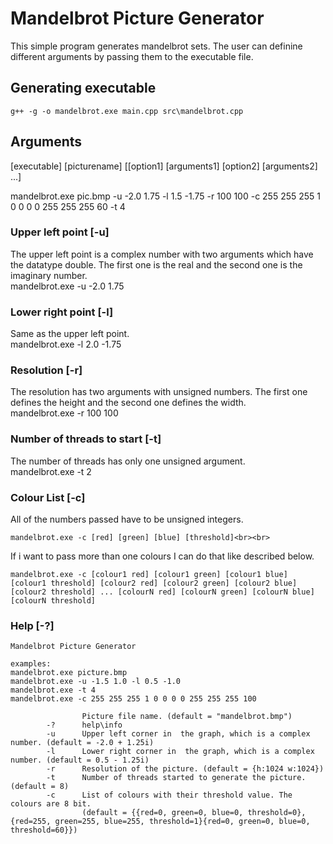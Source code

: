 # Mandelbrot Picture Generator
This simple program generates mandelbrot sets. The user can definine different arguments by passing them to the executable file.

## Generating executable
```
g++ -g -o mandelbrot.exe main.cpp src\mandelbrot.cpp
```

## Arguments
[executable] [picturename] [[option1] [arguments1] [option2] [arguments2] ...]<br>

mandelbrot.exe pic.bmp -u -2.0 1.75 -l 1.5 -1.75 -r 100 100 -c 255 255 255 1 0 0 0 0 255 255 255 60 -t 4
### Upper left point [-u]
The upper left point is a complex number with two arguments which have the datatype double. 
The first one is the real and the second one is the imaginary number. <br>
mandelbrot.exe -u -2.0 1.75 

### Lower right point [-l]
Same as the upper left point. <br>
mandelbrot.exe -l 2.0 -1.75 

### Resolution [-r]
The resolution has two arguments with unsigned numbers. 
The first one defines the height and the second one defines the width. <br>
mandelbrot.exe -r 100 100 

### Number of threads to start [-t]
The number of threads has only one unsigned argument. <br>
mandelbrot.exe -t 2

### Colour List [-c]
All of the numbers passed have to be unsigned integers.<br>
```
mandelbrot.exe -c [red] [green] [blue] [threshold]<br><br>
```
If i want to pass more than one colours I can do that like described below. <br>
```
mandelbrot.exe -c [colour1 red] [colour1 green] [colour1 blue] [colour1 threshold] [colour2 red] [colour2 green] [colour2 blue] [colour2 threshold] ... [colourN red] [colourN green] [colourN blue] [colourN threshold]
```

### Help [-?]

```mandelbrot.exe -?
Mandelbrot Picture Generator

examples:
mandelbrot.exe picture.bmp
mandelbrot.exe -u -1.5 1.0 -l 0.5 -1.0
mandelbrot.exe -t 4
mandelbrot.exe -c 255 255 255 1 0 0 0 0 255 255 255 100

                Picture file name. (default = "mandelbrot.bmp")
        -?      help\info
        -u      Upper left corner in  the graph, which is a complex number. (default = -2.0 + 1.25i)
        -l      Lower right corner in  the graph, which is a complex number. (default = 0.5 - 1.25i)
        -r      Resolution of the picture. (default = {h:1024 w:1024})
        -t      Number of threads started to generate the picture. (default = 8)
        -c      List of colours with their threshold value. The colours are 8 bit.
                (default = {{red=0, green=0, blue=0, threshold=0},{red=255, green=255, blue=255, threshold=1}{red=0, green=0, blue=0, threshold=60}})
```